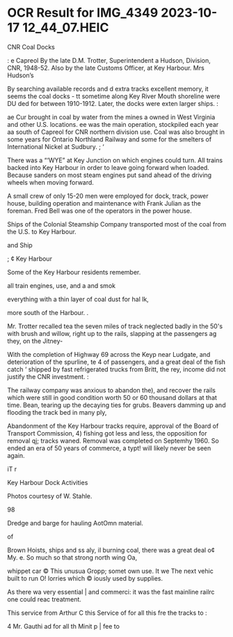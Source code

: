 # OCR Result for IMG_4349 2023-10-17 12_44_07.HEIC

CNR Coal Docks

: e Capreol
By the late D.M. Trotter, Superintendent a Hudson,
Division, CNR, 1948-52. Also by the late
Customs Officer, at Key Harbour. Mrs Hudson’s

By searching available records and d extra tracks
excellent memory, it seems the coal docks - tt sometime
along Key River Mouth shoreline were DU ded for
between 1910-1912. Later, the docks were exten
larger ships. :

ae Cur brought in coal by water from the mines a
owned in West Virginia and other U.S. locations. ee
was the main operation, stockpiled each year aa
south of Capreol for CNR northern division use. Coal was
also brought in some years for Ontario Northland Railway
and some for the smelters of International Nickel at
Sudbury. ; ‘

There was a “‘WYE” at Key Junction on which engines
could turn. All trains backed into Key Harbour in order to
leave going forward when loaded. Because sanders on most
steam engines put sand ahead of the driving wheels when
moving forward.

A small crew of only 15-20 men were employed for dock,
track, power house, building operation and maintenance
with Frank Julian as the foreman. Fred Bell was one of the
operators in the power house.

Ships of the Colonial Steamship Company transported
most of the coal from the U.S. to Key Harbour.

and Ship

; ¢ Key Harbour

Some of the Key Harbour residents remember.

all train engines,
use, and a
and smok

everything with a thin layer of coal dust for hal
lk,

more south of the Harbour. .

Mr. Trotter recalled tea the seven miles of track
neglected badly in the 50's with brush and willow,
right up to the rails, slapping at the passengers ag they,
on the Jitney-

With the completion of Highway 69 across the Keyp
near Ludgate, and deterioration of the spurline, te 4
of passengers, and a great deal of the fish catch ‘
shipped by fast refrigerated trucks from Britt, the rey,
income did not justify the CNR investment. :

The railway company was anxious to abandon the),
and recover the rails which were still in good condition
worth 50 or 60 thousand dollars at that time. Bean,
tearing up the decaying ties for grubs. Beavers
damming up and flooding the track bed in many ply,

Abandonment of the Key Harbour tracks require,
approval of the Board of Transport Commission, 4\)
fishing got less and less, the opposition for removal qj;
tracks waned. Removal was completed on Septemhy
1960. So ended an era of 50 years of commerce, a typt!
will likely never be seen again.

iT r

Key Harbour Dock Activities

Photos courtesy of W. Stahle.

98

Dredge and barge for hauling AotOmn material.

of

Brown Hoists, ships and ss aly,
iI burning coal, there was a great deal o¢ My.
e. So much so that strong north wing Oa,

whippet car ©
This unusua
Gropp; somet
own use. It we
The next vehic
built to run O!
lorries which ©
iously used by
supplies.

As there wa
very essential |
and commerci:
it was the fast
mainline railrc
one could reac
treatment.

This service
from Arthur C
this Service of
for all this fre
the tracks to :

4 Mr. Gauthi
ad for all th
Minit p |
fee to


